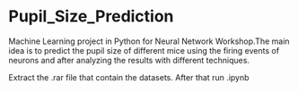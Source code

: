 # Pupil_Size_Prediction
 Machine Learning project in Python for Neural Network Workshop.The main idea is to predict the pupil size of different mice using the firing events of neurons and after analyzing the results with different techniques.

Extract the .rar file that contain the datasets. After that run .ipynb 

